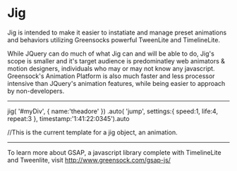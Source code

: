 Jig
===

Jig is intended to make it easier to instatiate and manage preset animations and behaviors utilizing Greensocks powerful TweenLite and TimelineLite.

While JQuery can do much of what Jig can and will be able to do, Jig's scope is smaller and it's target audience is predominatley web animators & motion designers, individuals who may or may not know any javascript. Greensock's Animation Platform is also much faster and less processor intensive than JQuery's animation features, while being easier to approach by non-developers.

--------------

jig( '#myDiv', { name:'theadore' })
  .auto( 'jump', settings:{ speed:1, life:4, repeat:3 }, timestamp:'1:41:22:0345').auto

//This is the current template for a jig object, an animation.

--------------

To learn more about GSAP, a javascript library complete with TimelineLite and Tweenlite, visit http://www.greensock.com/gsap-js/
